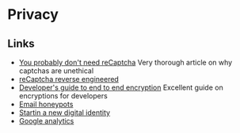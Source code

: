 # Privacy

## Links

- [You probably don't need reCaptcha](https://nearcyan.com/you-probably-dont-need-recaptcha/) Very thorough article on why captchas are unethical
- [reCaptcha reverse engineered](https://github.com/toogle/InsideReCaptcha)
- [Developer's guide to end to end encryption](https://soatok.blog/2020/11/14/going-bark-a-furrys-guide-to-end-to-end-encryption/) Excellent guide on encryptions for developers
- [Email honeypots](https://www.abclinuxu.cz/blog/jenda/2020/12/my-e-mail-honeypots)
- [Startin a new digital identity](https://k3tan.com/starting-a-new-digital-identity)
- [Google analytics](https://plausible.io/blog/remove-google-analytics#its-owned-by-google-the-largest-ad-tech-company-in-the-world)
